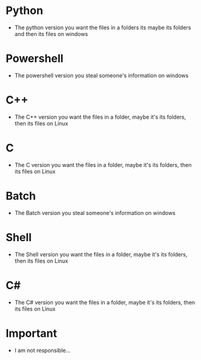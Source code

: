 # Python
- The python version you want the files in a folders its maybe its folders and then its files on windows

# Powershell
- The powershell version you steal someone's information on windows

# C++
- The C++ version you want the files in a folder, maybe it's its folders, then its files on Linux

# C
- The C version you want the files in a folder, maybe it's its folders, then its files on Linux

# Batch
- The Batch version you steal someone's information on windows

# Shell
- The Shell version you want the files in a folder, maybe it's its folders, then its files on Linux

# C#
- The C# version you want the files in a folder, maybe it's its folders, then its files on Linux

# Important
- I am not responsible...
